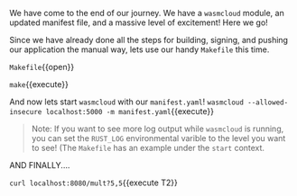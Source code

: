 We have come to the end of our journey. We have a `wasmcloud` module, an updated manifest file, and a massive level of excitement! Here we go!

Since we have already done all the steps for building, signing, and pushing our application the manual way, lets use our handy `Makefile` this time.

`Makefile`{{open}}

`make`{{execute}}

And now lets start `wasmcloud` with our `manifest.yaml`!
`wasmcloud --allowed-insecure localhost:5000 -m manifest.yaml`{{execute}}

> Note: If you want to see more log output while `wasmcloud` is running, you can set the `RUST_LOG` environmental varible to the level you want to see! (The `Makefile` has an example under the `start` context.

AND FINALLY....

`curl localhost:8080/mult?5,5`{{execute T2}}
